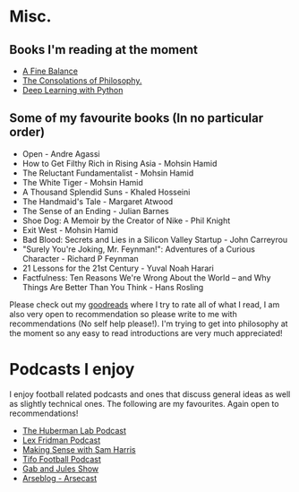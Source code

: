 # Misc. 

## Books I'm reading at the moment

* [A Fine Balance](https://www.amazon.com/dp/140003065X?psc=1&ref=ppx_yo2_dt_b_product_details)
* [The Consolations of Philosophy.](https://www.amazon.com/dp/096500600X?psc=1&ref=ppx_yo2_dt_b_product_details)
* [Deep Learning with Python](https://www.manning.com/books/deep-learning-with-python-second-edition)

## Some of my favourite books (In no particular order)

* Open - Andre Agassi 
* How to Get Filthy Rich in Rising Asia - Mohsin Hamid
* The Reluctant Fundamentalist - Mohsin Hamid
* The White Tiger - Mohsin Hamid
* A Thousand Splendid Suns - Khaled Hosseini
* The Handmaid's Tale - Margaret Atwood
* The Sense of an Ending - Julian Barnes
* Shoe Dog: A Memoir by the Creator of Nike - Phil Knight
* Exit West - Mohsin Hamid
* Bad Blood: Secrets and Lies in a Silicon Valley Startup - John Carreyrou
* "Surely You're Joking, Mr. Feynman!": Adventures of a Curious Character - Richard P Feynman
* 21 Lessons for the 21st Century - Yuval Noah Harari
* Factfulness: Ten Reasons We're Wrong About the World – and Why Things Are Better Than You Think - Hans Rosling

Please check out my [goodreads](https://www.goodreads.com/user/show/104770504-shreyas-rajesh) where I try to rate all of what I read, I am also very open to recommendation so please write to me with recommendations (No self help please!).
I'm trying to get into philosophy at the moment so any easy to read introductions are very much appreciated!

# Podcasts I enjoy

I enjoy football related podcasts and ones that discuss general ideas as well as slightly technical ones. The following are my favourites. Again open to recommendations!

* [The Huberman Lab Podcast](https://hubermanlab.com)
* [Lex Fridman Podcast](https://www.youtube.com/lexfridman)
* [Making Sense with Sam Harris](https://www.samharris.org/podcasts) 
* [Tifo Football Podcast](https://www.youtube.com/c/TifoIRL)
* [Gab and Jules Show](https://open.spotify.com/show/3QaGBvwVZ21OgzmZkN8B9N)
* [Arseblog - Arsecast](https://arseblog.com/arsecast/)
